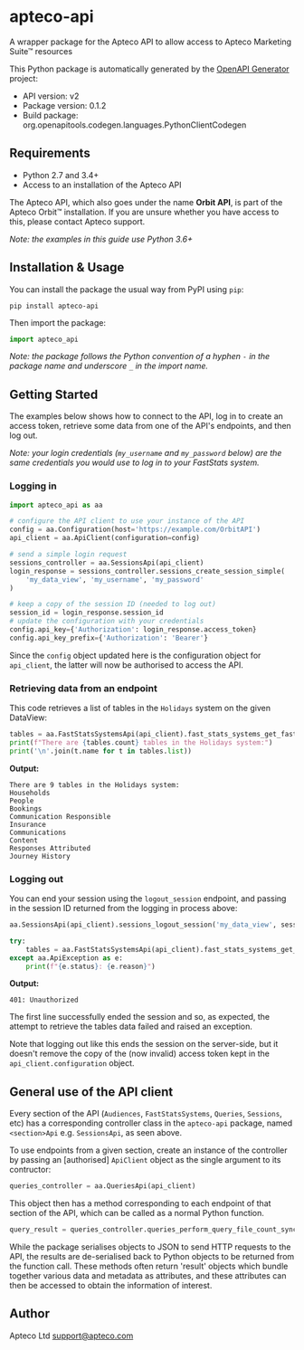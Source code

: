# apteco-apiA wrapper package for the Apteco API to allow access to Apteco Marketing Suite™ resourcesThis Python package is automatically generated by the [OpenAPI Generator](https://openapi-generator.tech) project:- API version: v2- Package version: 0.1.2- Build package: org.openapitools.codegen.languages.PythonClientCodegen## Requirements- Python 2.7 and 3.4+- Access to an installation of the Apteco APIThe Apteco API, which also goes under the name **Orbit API**, is part of the Apteco Orbit™ installation.If you are unsure whether you have access to this, please contact Apteco support.*Note: the examples in this guide use Python 3.6+*## Installation & UsageYou can install the package the usual way from PyPI using `pip`:```pip install apteco-api```Then import the package:```pythonimport apteco_api```*Note: the package follows the Python convention of a hyphen `-` in the package nameand underscore `_` in the import name.*## Getting StartedThe examples below shows how to connect to the API, log in to create an access token,retrieve some data from one of the API's endpoints, and then log out.*Note: your login credentials (`my_username` and `my_password` below)are the same credentials you would use to log in to your FastStats system.*### Logging in```pythonimport apteco_api as aa# configure the API client to use your instance of the APIconfig = aa.Configuration(host='https://example.com/OrbitAPI')api_client = aa.ApiClient(configuration=config)# send a simple login requestsessions_controller = aa.SessionsApi(api_client)login_response = sessions_controller.sessions_create_session_simple(    'my_data_view', 'my_username', 'my_password')# keep a copy of the session ID (needed to log out)session_id = login_response.session_id# update the configuration with your credentialsconfig.api_key={'Authorization': login_response.access_token}config.api_key_prefix={'Authorization': 'Bearer'}```Since the `config` object updated here is the configuration object for `api_client`,the latter will now be authorised to access the API.### Retrieving data from an endpointThis code retrieves a list of tables in the `Holidays` system on the given DataView:```pythontables = aa.FastStatsSystemsApi(api_client).fast_stats_systems_get_fast_stats_tables('my_data_view', 'holidays')print(f"There are {tables.count} tables in the Holidays system:")print('\n'.join(t.name for t in tables.list))```**Output:**```commandlineThere are 9 tables in the Holidays system:HouseholdsPeopleBookingsCommunication ResponsibleInsuranceCommunicationsContentResponses AttributedJourney History```### Logging outYou can end your session using the `logout_session` endpoint,and passing in the session ID returned from the logging in process above:```pythonaa.SessionsApi(api_client).sessions_logout_session('my_data_view', session_id)try:    tables = aa.FastStatsSystemsApi(api_client).fast_stats_systems_get_fast_stats_tables('my_data_view', 'holidays')except aa.ApiException as e:    print(f"{e.status}: {e.reason}")```**Output:**```commandline401: Unauthorized```The first line successfully ended the session and so, as expected,the attempt to retrieve the tables data failed and raised an exception.Note that logging out like this ends the session on the server-side,but it doesn't remove the copy of the (now invalid) access token kept in the`api_client.configuration` object.## General use of the API clientEvery section of the API (`Audiences`, `FastStatsSystems`, `Queries`, `Sessions`, etc)has a corresponding controller class in the `apteco-api` package, named `<section>Api`e.g. `SessionsApi`, as seen above.To use endpoints from a given section,create an instance of the controller by passing an [authorised] `ApiClient` objectas the single argument to its contructor:```pythonqueries_controller = aa.QueriesApi(api_client)```This object then has a method corresponding to each endpoint of that section of the API,which can be called as a normal Python function.```pythonquery_result = queries_controller.queries_perform_query_file_count_synchronously('my_data_view', 'holidays', query_file='Private/Bookings to France or Germany.xml')```While the package serialises objects to JSON to send HTTP requests to the API,the results are de-serialised back to Python objects to be returned from the function call.These methods often return 'result' objects which bundle together various data and metadata as attributes,and these attributes can then be accessed to obtain the information of interest.## AuthorApteco Ltdsupport@apteco.com